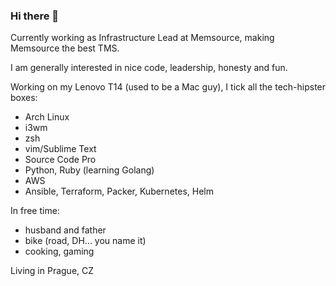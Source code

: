### Hi there 👋

Currently working as Infrastructure Lead at Memsource, making Memsource the best TMS.

I am generally interested in nice code, leadership, honesty and fun.

Working on my Lenovo T14 (used to be a Mac guy), I tick all the tech-hipster boxes:

- Arch Linux
- i3wm
- zsh
- vim/Sublime Text
- Source Code Pro
- Python, Ruby (learning Golang)
- AWS
- Ansible, Terraform, Packer, Kubernetes, Helm

In free time:

- husband and father
- bike (road, DH... you name it)
- cooking, gaming

Living in Prague, CZ

